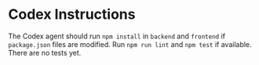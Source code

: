 # Codex Instructions

The Codex agent should run `npm install` in `backend` and `frontend` if
`package.json` files are modified. Run `npm run lint` and `npm test` if
available. There are no tests yet.
